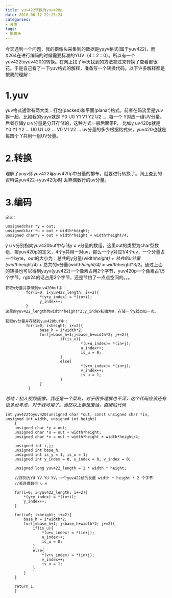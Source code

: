 ```yaml
---
title: yuv422转换为yuv420p
date: 2018-06-12 22:25:24
categories:
- 开发
tags:
- 摄像头
---
```



今天遇到一个问题，我的摄像头采集到的数据是yuyv格式(属于yuv422)，而X264在进行编码的时候需要标准的YUV（4：2：0）。所以有一个yuv422toyuv420的转换。在网上找了半天找到的方法拿过来转换了查看都很花。于是自己看了一下yuv格式的解释，准备写一个转换代码。以下许多解释都是按我的理解：

# 1.yuv
yuv格式通常有两大类：打包(packed)和平面(planar)格式。前者在码流里是yuv挨一起，比如我的yuyv就是 Y0 U0 Y1 V1 Y2 U2 …. 每一个 Y对应一组UV分量。后者存储y u v分量是分开存储的，这种方式一般后面带P， 比如y uv420p就是Y0 Y1 Y2 … U0 U1 U2 … V0 V1 V2 … uv分量的多少根据格式来，yuv420也就是每四个 Y共用一组UV分量。

# 2.转换
理解了yuyv即yuv422与yuv420p中分量的排布，就要进行转换了。网上查到的资料说yuv422->yuv420p时 丢弃偶数行的uv分量。

# 3.编码

    定义：

    unsignedchar *y = out;
    unsignedchar *u = out + width*height;
    unsigned char*v = out + width*height + width*height/4;


y u v分别指向yuv420buf中存储y u v分量的数组，这里out的类型为char型数组，按yuv420p的定义，4个y共用一对uv，那么一个y对应1/4个uv，一个分量占一个byte，out的大小为：总共的y分量(width*height) + 总共的u分量(width*height/4) + 总共的v分量(width*height/4) = width*height*3/2。通过上面的转换也可以得到yuyv(yuv422)一个像素占用2个字节，yuv420p一个像素占1.5个字节，rgb24的话占用3个字节，还是节约了一点点空间的。。。

    获取y分量并存储到yuv420buf中：
             for(i=0; i<yuv422_length; i+=2){
                   *(y+y_index) = *(in+i);
                   y_index++;
             }
    这里的yuv422_length为width*height*2;y_index初始为0，存储一个y就自加一次。

    获取uv分量并存储到yuv420buf中：
             for(i=0; i<height; i+=2){
                   base_h = i*width*2;
                   for(j=base_h+1;j<base_h+width*2; j+=2){
                            if(is_u){
                                     *(u+u_index)= *(in+j);
                                     u_index++;
                                     is_u = 0;
                            }
                            else{
                                     *(v+v_index)= *(in+j);
                                     v_index++;
                                     is_u = 1;
                            }
                   }
              }

*总结：初入视频图像，我还是一个菜鸟，对于很多理解也不深，这个代码应该还有很多没考虑，对于我可用了。当然以上都是废话，直接贴代码*

    int yuv422toyuv420(unsigned char *out, const unsigned char *in, unsigned int width, unsigned int height)
        {
        unsigned char *y = out;
        unsigned char *u = out + width*height;
        unsigned char *v = out + width*height + width*height/4;

        unsigned int i,j;
        unsigned int base_h;
        unsigned int is_y = 1, is_u = 1;
        unsigned int y_index = 0, u_index = 0, v_index = 0;

        unsigned long yuv422_length = 2 * width * height;

        //序列为YU YV YU YV，一个yuv422帧的长度 width * height * 2 个字节
        //丢弃偶数行 u v

        for(i=0; i<yuv422_length; i+=2){
            *(y+y_index) = *(in+i);
            y_index++;
        }

        for(i=0; i<height; i+=2){
            base_h = i*width*2;
            for(j=base_h+1; j<base_h+width*2; j+=2){
                if(is_u){
                    *(u+u_index) = *(in+j);
                    u_index++;
                    is_u = 0;
                }
                else{
                    *(v+v_index) = *(in+j);
                    v_index++;
                    is_u = 1;
                }
            }
        }

        return 1;
        }
